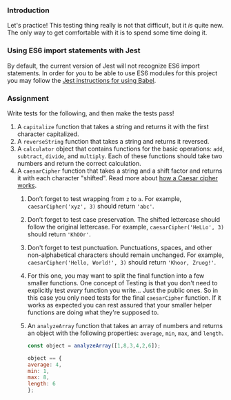 ### Introduction

Let's practice!  This testing thing really is not that difficult, but it *is* quite new.  The only way to get comfortable with it is to spend some time doing it.

### Using ES6 import statements with Jest

By default, the current version of Jest will not recognize ES6 import statements. In order for you to be able to use ES6 modules for this project you may follow the [Jest instructions for using Babel](https://jestjs.io/docs/en/getting-started#using-babel).

### Assignment

<div class="lesson-content__panel" markdown="1">

Write tests for the following, and then make the tests pass!

1. A `capitalize` function that takes a string and returns it with the first character capitalized.
2. A `reverseString` function that takes a string and returns it reversed.
3. A `calculator` object that contains functions for the basic operations: `add`, `subtract`, `divide`, and `multiply`. Each of these functions should take two numbers and return the correct calculation.
4. A `caesarCipher` function that takes a string and a shift factor and returns it with each character "shifted". Read more about [how a Caesar cipher works](https://crypto.interactive-maths.com/caesar-shift-cipher.html).
   1. Don’t forget to test wrapping from `z` to `a`. For example, `caesarCipher('xyz', 3)` should return `'abc'`.
   2. Don’t forget to test case preservation. The shifted lettercase should follow the original lettercase. For example, `caesarCipher('HeLLo', 3)` should return `'KhOOr'`.
   3. Don't forget to test punctuation. Punctuations, spaces, and other non-alphabetical characters should remain unchanged. For example, `caesarCipher('Hello, World!', 3)` should return `'Khoor, Zruog!'`.
   4. For this one, you may want to split the final function into a few smaller functions.  One concept of Testing is that you don't need to explicitly test *every* function you write... Just the public ones.  So in this case you only need tests for the final `caesarCipher` function.  If it works as expected you can rest assured that your smaller helper functions are doing what they're supposed to.
   5. An `analyzeArray` function that takes an array of numbers and returns an object with the following properties: `average`, `min`, `max`, and `length`.

      ```javascript
      const object = analyzeArray([1,8,3,4,2,6]);

      object == {
      average: 4,
      min: 1,
      max: 8,
      length: 6
      };
      
      ```

</div>
